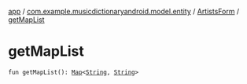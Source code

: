 [app](../../index.md) / [com.example.musicdictionaryandroid.model.entity](../index.md) / [ArtistsForm](index.md) / [getMapList](./get-map-list.md)

# getMapList

`fun getMapList(): `[`Map`](https://kotlinlang.org/api/latest/jvm/stdlib/kotlin.collections/-map/index.html)`<`[`String`](https://kotlinlang.org/api/latest/jvm/stdlib/kotlin/-string/index.html)`, `[`String`](https://kotlinlang.org/api/latest/jvm/stdlib/kotlin/-string/index.html)`>`